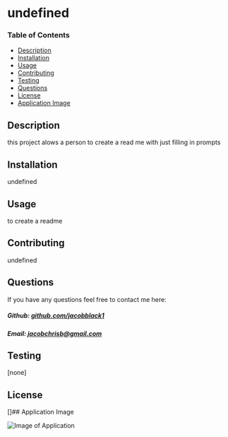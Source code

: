# undefined

### Table of Contents

- [Description](#description)
- [Installation](#installation)
- [Usage](#usage)
- [Contributing](#contributing)
- [Testing](#testing)
- [Questions](#questions)
- [License](#license)
- [Application Image](#application-image)

## Description

this project alows a person to create a read me with just filling in prompts

## Installation

undefined

## Usage

to create a readme

## Contributing

undefined

## Questions

If you have any questions feel free to contact me here:

 ##### Github: [github.com/jacobblack1](https://github.com/jacobblack1)

 ##### Email: [jacobchrisb@gmail.com](mailto:jacobchrisb@gmail.com?subject=[GitHub])

## Testing

[none]

## License

[]## Application Image

 ![Image of Application](undefined)